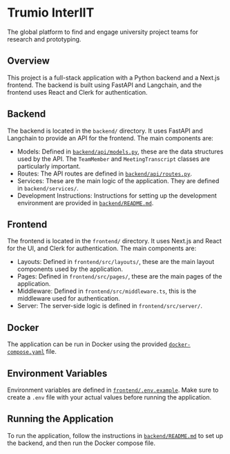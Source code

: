 # Trumio InterIIT

The global platform to find and engage university project teams for research and prototyping.

## Overview

This project is a full-stack application with a Python backend and a Next.js frontend. The backend is built using FastAPI and Langchain, and the frontend uses React and Clerk for authentication.

## Backend

The backend is located in the `backend/` directory. It uses FastAPI and Langchain to provide an API for the frontend. The main components are:

- Models: Defined in [`backend/api/models.py`](backend/api/models.py), these are the data structures used by the API. The `TeamMember` and `MeetingTranscript` classes are particularly important.
- Routes: The API routes are defined in [`backend/api/routes.py`](backend/api/routes.py).
- Services: These are the main logic of the application. They are defined in `backend/services/`.
- Development Instructions: Instructions for setting up the development environment are provided in [`backend/README.md`](backend/README.md).

## Frontend

The frontend is located in the `frontend/` directory. It uses Next.js and React for the UI, and Clerk for authentication. The main components are:

- Layouts: Defined in `frontend/src/layouts/`, these are the main layout components used by the application.
- Pages: Defined in `frontend/src/pages/`, these are the main pages of the application.
- Middleware: Defined in `frontend/src/middleware.ts`, this is the middleware used for authentication.
- Server: The server-side logic is defined in `frontend/src/server/`.

## Docker

The application can be run in Docker using the provided [`docker-compose.yaml`](docker-compose.yaml) file.

## Environment Variables

Environment variables are defined in [`frontend/.env.example`](frontend/.env.example). Make sure to create a `.env` file with your actual values before running the application.

## Running the Application

To run the application, follow the instructions in [`backend/README.md`](backend/README.md) to set up the backend, and then run the Docker compose file.